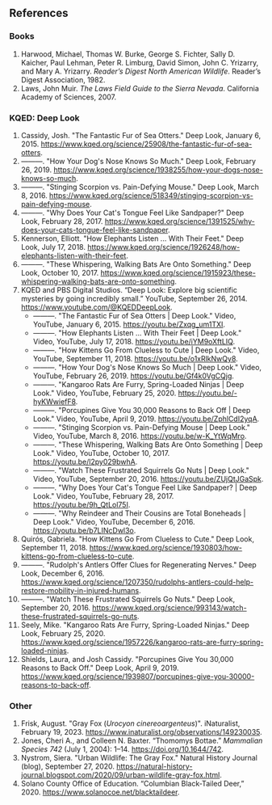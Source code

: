 <!--
title: Mammals
icon: otter
owner: August Frisk
-->
## References

### Books
1. Harwood, Michael, Thomas W. Burke, George S. Fichter, Sally D. Kaicher, Paul Lehman, Peter R. Limburg, David Simon, John C. Yrizarry, and Mary A. Yrizarry. *Reader’s Digest North American Wildlife*. Reader’s Digest Association, 1982.
1. Laws, John Muir. *The Laws Field Guide to the Sierra Nevada*. California Academy of Sciences, 2007.


### KQED: Deep Look
1. Cassidy, Josh. "The Fantastic Fur of Sea Otters." Deep Look, January 6, 2015. https://www.kqed.org/science/25908/the-fantastic-fur-of-sea-otters.
1. ———. "How Your Dog's Nose Knows So Much." Deep Look, February 26, 2019. https://www.kqed.org/science/1938255/how-your-dogs-nose-knows-so-much.
1. ———. "Stinging Scorpion vs. Pain-Defying Mouse." Deep Look, March 8, 2016. https://www.kqed.org/science/518349/stinging-scorpion-vs-pain-defying-mouse.
1. ———. "Why Does Your Cat's Tongue Feel Like Sandpaper?" Deep Look, February 28, 2017. https://www.kqed.org/science/1391525/why-does-your-cats-tongue-feel-like-sandpaper.
1. Kennerson, Elliott. "How Elephants Listen ... With Their Feet." Deep Look, July 17, 2018. https://www.kqed.org/science/1926248/how-elephants-listen-with-their-feet.
1. ———. "These Whispering, Walking Bats Are Onto Something." Deep Look, October 10, 2017. https://www.kqed.org/science/1915923/these-whispering-walking-bats-are-onto-something.
1. KQED and PBS Digital Studios. “Deep Look: Explore big scientific mysteries by going incredibly small.” YouTube, September 26, 2014. https://www.youtube.com/@KQEDDeepLook.
   * ———. "The Fantastic Fur of Sea Otters | Deep Look." Video, YouTube, January 6, 2015. https://youtu.be/Zxqg_um1TXI.
   * ———. "How Elephants Listen ... With Their Feet | Deep Look." Video, YouTube, July 17, 2018. https://youtu.be/iYM9oXftLIQ.
   * ———. "How Kittens Go From Clueless to Cute | Deep Look." Video, YouTube, September 11, 2018. https://youtu.be/o1xRlkNwQy8.
   * ———. "How Your Dog's Nose Knows So Much | Deep Look." Video, YouTube, February 26, 2019. https://youtu.be/Gf4k0VgCQjg.
   * ———. "Kangaroo Rats Are Furry, Spring-Loaded Ninjas | Deep Look." Video, YouTube, February 25, 2020. https://youtu.be/-hyKWwiefF8.
   * ———. "Porcupines Give You 30,000 Reasons to Back Off | Deep Look." Video, YouTube, April 9, 2019. https://youtu.be/ZphlCdI2yqA.
   * ———. "Stinging Scorpion vs. Pain-Defying Mouse | Deep Look." Video, YouTube, March 8, 2016. https://youtu.be/w-K_YtWqMro.
   * ———. "These Whispering, Walking Bats Are Onto Something | Deep Look." Video, YouTube, October 10, 2017. https://youtu.be/l2py029bwhA.
   * ———. "Watch These Frustrated Squirrels Go Nuts | Deep Look." Video, YouTube, September 20, 2016. https://youtu.be/ZUjQtJGaSpk.
   * ———. "Why Does Your Cat's Tongue Feel Like Sandpaper? | Deep Look." Video, YouTube, February 28, 2017. https://youtu.be/9h_QtLol75I.
   * ———. "Why Reindeer and Their Cousins are Total Boneheads | Deep Look." Video, YouTube, December 6, 2016. https://youtu.be/b7LINcDwl3o.
1. Quirós, Gabriela. "How Kittens Go From Clueless to Cute." Deep Look, September 11, 2018. https://www.kqed.org/science/1930803/how-kittens-go-from-clueless-to-cute.
1. ———. "Rudolph's Antlers Offer Clues for Regenerating Nerves." Deep Look, December 6, 2016. https://www.kqed.org/science/1207350/rudolphs-antlers-could-help-restore-mobility-in-injured-humans.
1. ———. "Watch These Frustrated Squirrels Go Nuts." Deep Look, September 20, 2016. https://www.kqed.org/science/993143/watch-these-frustrated-squirrels-go-nuts.
1. Seely, Mike. "Kangaroo Rats Are Furry, Spring-Loaded Ninjas." Deep Look, February 25, 2020. https://www.kqed.org/science/1957226/kangaroo-rats-are-furry-spring-loaded-ninjas.
1. Shields, Laura, and Josh Cassidy. "Porcupines Give You 30,000 Reasons to Back Off." Deep Look, April 9, 2019. https://www.kqed.org/science/1939807/porcupines-give-you-30000-reasons-to-back-off.


### Other
1. Frisk, August. "Gray Fox (*Urocyon cinereoargenteus*)". iNaturalist, February 19, 2023. https://www.inaturalist.org/observations/149230035.
1. Jones, Cheri A., and Colleen N. Baxter. “Thomomys Bottae.” *Mammalian Species 742* (July 1, 2004): 1–14. https://doi.org/10.1644/742.
1. Nystrom, Siera. "Urban Wildlife: The Gray Fox." Natural History Journal (blog), September 27, 2020. https://natural-history-journal.blogspot.com/2020/09/urban-wildlife-gray-fox.html.
1. Solano County Office of Education. “Columbian Black-Tailed Deer,” 2020. https://www.solanocoe.net/blacktaildeer.